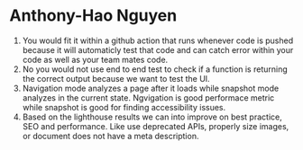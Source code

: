 # Anthony-Hao Nguyen  
1. You would fit it within a github action that runs whenever code is pushed because it will automaticly test that code and can catch error within your code as well as your team mates code.  
2. No you would not use end to end test to check if a function is returning the correct output because we want to test the UI.  
3. Navigation mode analyzes a page after it loads while snapshot mode analyzes in the current state. Ngvigation is good performace metric while snapshot is good for finding accessibility issues.
4. Based on the lighthouse results we can into improve on best practice, SEO and performance. Like use deprecated APIs, properly size images, or document does not have a meta description.   





